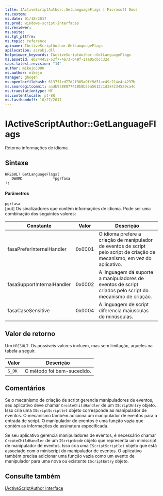 ```yaml
---
title: IActiveScriptAuthor::GetLanguageFlags | Microsoft Docs
ms.custom: 
ms.date: 01/18/2017
ms.prod: windows-script-interfaces
ms.reviewer: 
ms.suite: 
ms.tgt_pltfrm: 
ms.topic: reference
apiname: IActiveScriptAuthor.GetLanguageFlags
apilocation: scrobj.dll
helpviewer_keywords: IActiveScriptAuthor::GetLanguageFlags
ms.assetid: eb244452-62f7-4a73-b48f-1aa05cbcc32d
caps.latest.revision: "14"
author: mikejo5000
ms.author: mikejo
manager: ghogen
ms.openlocfilehash: 6137f1cd77d2f305a9ff9d51ac49c214e4c4237b
ms.sourcegitcommit: aadb9588877418b8b55a5612c1d3842d4520ca4c
ms.translationtype: MT
ms.contentlocale: pt-BR
ms.lasthandoff: 10/27/2017
---
```

# <a name="iactivescriptauthorgetlanguageflags"></a>IActiveScriptAuthor::GetLanguageFlags
Retorna informações de idioma.  
  
## <a name="syntax"></a>Sintaxe  
  
```  
HRESULT GetLanguageFlags(  
   DWORD              *pgrfasa  
);  
```  
  
#### <a name="parameters"></a>Parâmetros  
 `pgrfasa`  
 [out] Os sinalizadores que contêm informações de idioma. Pode ser uma combinação dos seguintes valores:  
  
|Constante|Valor|Descrição|  
|--------------|-----------|-----------------|  
|fasaPreferInternalHandler|0x0001|O idioma prefere a criação de manipulador de eventos de script pelo script de criação de mecanismo, em vez do aplicativo.|  
|fasaSupportInternalHandler|0x0002|A linguagem dá suporte a manipuladores de eventos de script criados pelo script do mecanismo de criação.|  
|fasaCaseSensitive|0x0004|A linguagem de script diferencia maiusculas de minúsculas.|  
  
## <a name="return-value"></a>Valor de retorno  
 Um `HRESULT`. Os possíveis valores incluem, mas sem limitação, aqueles na tabela a seguir.  
  
|Valor|Descrição|  
|-----------|-----------------|  
|`S_OK`|O método foi bem-sucedido.|  
  
## <a name="remarks"></a>Comentários  
 Se o mecanismo de criação de script gerencia manipuladores de eventos, seu aplicativo deve chamar `CreateChildHandler` de um `IScriptEntry` objeto. Isso cria uma `IScriptScriptlet` objeto corresponde ao manipulador de eventos. O mecanismo também adiciona um manipulador de eventos para a entrada de script. O manipulador de eventos é uma função vazia que contém as informações de assinatura especificada.  
  
 Se seu aplicativo gerencia manipuladores de eventos, é necessário chamar `CreateChildHandler` de um `IScriptNode` objeto que representa um miniscript de manipulador de eventos. Isso cria uma `IScriptScriptlet` objeto que está associado com o miniscript do manipulador de eventos. O aplicativo também precisa adicionar uma função vazia como um evento de manipulador para uma nova ou existente `IScriptEntry` objeto.  
  
## <a name="see-also"></a>Consulte também  
 [IActiveScriptAuthor Interface](../../winscript/reference/iactivescriptauthor-interface.md)